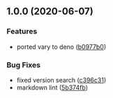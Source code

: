 ## 1.0.0 (2020-06-07)


### Features

* ported vary to deno ([b0977b0](https://github.com/dmpjs/vary/commit/b0977b0fb6adcf08586d922fe979c442b56bcfdc))


### Bug Fixes

* fixed version search ([c396c31](https://github.com/dmpjs/vary/commit/c396c312e02630c6ca28bf2e346b9ab035af40ee))
* markdown lint ([5b374fb](https://github.com/dmpjs/vary/commit/5b374fbfd10ce7a4cef14309aa8c2d5515793683))
